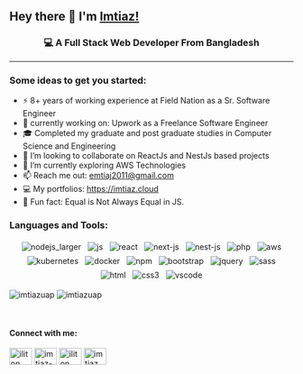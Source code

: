 ## Hey there 👋 I'm [Imtiaz!](https://imtiaz.cloud)

<div align="center">
<h3>💻 A Full Stack Web Developer From Bangladesh</h3>
</div>

---

###  Some ideas to get you started:

- ⚡ 8+ years of working experience at Field Nation as a Sr. Software Engineer
- 🔭 currently working on: Upwork as a Freelance Software Engineer
- 🎓 Completed my graduate and post graduate studies in Computer Science and Engineering
- 👯 I’m looking to collaborate on ReactJs and NestJs based projects
- 🌱 I’m currently exploring AWS Technologies
- 📫 Reach me out: emtiaj2011@gmail.com
- 💻 My portfolios: https://imtiaz.cloud
- 👾 Fun fact: Equal is Not Always Equal in JS.

### Languages and Tools:

<p align="center">
  <!-- For more icons please follow  https://github.com/MikeCodesDotNET/ColoredBadges -->
    <img src="https://raw.githubusercontent.com/imtiazUAP/imtiazUAP/main/svg/frameworks/nodejs_larger.svg" alt="nodejs_larger" style="vertical-align:top; margin:4px">
    <img src="https://raw.githubusercontent.com/imtiazUAP/imtiazUAP/main/svg/languages/js.svg" alt="js" style="vertical-align:top; margin:4px">
    <img src="https://raw.githubusercontent.com/imtiazUAP/imtiazUAP/main/svg/frameworks/react.svg" alt="react" style="vertical-align:top; margin:4px">
    <img src="https://raw.githubusercontent.com/imtiazUAP/imtiazUAP/main/svg/languages/next-js.svg" alt="next-js" style="vertical-align:top; margin:4px">
    <img src="https://raw.githubusercontent.com/imtiazUAP/imtiazUAP/main/svg/languages/nest-js.svg" alt="nest-js" style="vertical-align:top; margin:4px">
    <img src="https://raw.githubusercontent.com/imtiazUAP/imtiazUAP/main/svg/languages/php.svg" alt="php" style="vertical-align:top; margin:4px">
    <img src="https://raw.githubusercontent.com/imtiazUAP/imtiazUAP/main/svg/services/aws.svg" alt="aws" style="vertical-align:top; margin:4px">
    <img src="https://raw.githubusercontent.com/imtiazUAP/imtiazUAP/main/svg/services/kubernetes.svg" alt="kubernetes" style="vertical-align:top; margin:4px">
    <img src="https://raw.githubusercontent.com/imtiazUAP/imtiazUAP/main/svg/tools/docker.svg" alt="docker" style="vertical-align:top; margin:4px">
    <img src="https://raw.githubusercontent.com/imtiazUAP/imtiazUAP/main/svg/services/npm.svg" alt="npm" style="vertical-align:top; margin:4px">
    <img src="https://raw.githubusercontent.com/imtiazUAP/imtiazUAP/main/svg/frameworks/bootstrap.svg" alt="bootstrap" style="vertical-align:top; margin:4px">
    <img src="https://raw.githubusercontent.com/imtiazUAP/imtiazUAP/main/svg/frameworks/jquery.svg" alt="jquery" style="vertical-align:top; margin:4px">
    <img src="https://raw.githubusercontent.com/imtiazUAP/imtiazUAP/main/svg/languages/sass.svg" alt="sass" style="vertical-align:top; margin:4px">
    <img src="https://raw.githubusercontent.com/imtiazUAP/imtiazUAP/main/svg/languages/html.svg" alt="html" style="vertical-align:top; margin:4px">
    <img src="https://raw.githubusercontent.com/imtiazUAP/imtiazUAP/main/svg/languages/css3.svg" alt="css3" style="vertical-align:top; margin:4px">
    <img src="https://raw.githubusercontent.com/imtiazUAP/imtiazUAP/main/svg/tools/visualstudio_code.svg" alt="vscode" style="vertical-align:top; margin:4px">
</p>

<!--  -->

<p align="left">
    <img src="https://github-readme-stats.vercel.app/api/top-langs?username=imtiazuap&show_icons=true&theme=dark&layout=donut" alt="imtiazuap" />
    <img src="https://github-readme-stats.vercel.app/api?username=imtiazuap&show_icons=true&theme=dark" alt="imtiazuap" />
</p>
<!--  -->

<br />

 <p align="center">
  <h4>Connect with me:</h4>
</p>
<p align="left">
<a href="https://twitter.com/iliton" target="_blank"><img align="center" src="https://raw.githubusercontent.com/rahuldkjain/github-profile-readme-generator/master/src/images/icons/Social/twitter.svg" alt="iliton" height="30" width="40" /></a>
<a href="https://linkedin.com/in/imtiaz-bd" target="_blank"><img align="center" src="https://raw.githubusercontent.com/rahuldkjain/github-profile-readme-generator/master/src/images/icons/Social/linked-in-alt.svg" alt="imtiaz-bd" height="30" width="40" /></a>
<a href="https://fb.com/iliton" target="_blank"><img align="center" src="https://raw.githubusercontent.com/rahuldkjain/github-profile-readme-generator/master/src/images/icons/Social/facebook.svg" alt="iliton" height="30" width="40" /></a>
<a href="https://instagram.com/imtiaz_ahmad" target="_blank"><img align="center" src="https://raw.githubusercontent.com/rahuldkjain/github-profile-readme-generator/master/src/images/icons/Social/instagram.svg" alt="imtiaz_ahmad" height="30" width="40" /></a>
</p>




